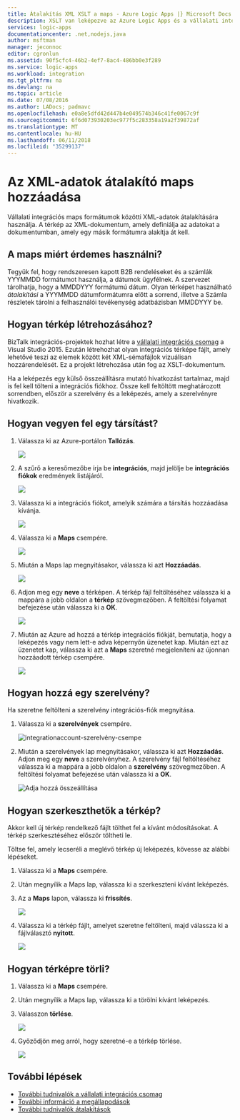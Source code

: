 ```yaml
---
title: Átalakítás XML XSLT a maps - Azure Logic Apps |} Microsoft Docs
description: XSLT van leképezve az Azure Logic Apps és a vállalati integrációs csomag XML-adatok hozzáadása
services: logic-apps
documentationcenter: .net,nodejs,java
author: msftman
manager: jeconnoc
editor: cgronlun
ms.assetid: 90f5cfc4-46b2-4ef7-8ac4-486bb0e3f289
ms.service: logic-apps
ms.workload: integration
ms.tgt_pltfrm: na
ms.devlang: na
ms.topic: article
ms.date: 07/08/2016
ms.author: LADocs; padmavc
ms.openlocfilehash: e0a8e5dfd42d447b4e049574b346c41fe0067c9f
ms.sourcegitcommit: 6f6d073930203ec977f5c283358a19a2f39872af
ms.translationtype: MT
ms.contentlocale: hu-HU
ms.lasthandoff: 06/11/2018
ms.locfileid: "35299137"
---
```

# <a name="add-maps-for-xml-data-transform"></a>Az XML-adatok átalakító maps hozzáadása

Vállalati integrációs maps formátumok közötti XML-adatok átalakítására használja. A térkép az XML-dokumentum, amely definiálja az adatokat a dokumentumban, amely egy másik formátumra alakítja át kell. 

## <a name="why-use-maps"></a>A maps miért érdemes használni?

Tegyük fel, hogy rendszeresen kapott B2B rendeléseket és a számlák YYYMMDD formátumot használja, a dátumok ügyfélnek. A szervezet tárolhatja, hogy a MMDDYYY formátumú dátum. Olyan térképet használható *átalakítási* a YYYMMDD dátumformátumra előtt a sorrend, illetve a Számla részletek tárolni a felhasználói tevékenység adatbázisban MMDDYYY be.


## <a name="how-do-i-create-a-map"></a>Hogyan térkép létrehozásához?

BizTalk integrációs-projektek hozhat létre a [vállalati integrációs csomag](logic-apps-enterprise-integration-overview.md "további információ a vállalati integrációs csomag") a Visual Studio 2015. Ezután létrehozhat olyan integrációs térképe fájlt, amely lehetővé teszi az elemek között két XML-sémafájlok vizuálisan hozzárendelését. Ez a projekt létrehozása után fog az XSLT-dokumentum.

Ha a leképezés egy külső összeállításra mutató hivatkozást tartalmaz, majd is fel kell tölteni a integrációs fiókhoz. Össze kell feltöltött meghatározott sorrendben, először a szerelvény és a leképezés, amely a szerelvényre hivatkozik.


## <a name="how-do-i-add-a-map"></a>Hogyan vegyen fel egy társítást?

1. Válassza ki az Azure-portálon **Tallózás**.

    ![](./media/logic-apps-enterprise-integration-overview/overview-1.png)

2. A szűrő a keresőmezőbe írja be **integrációs**, majd jelölje be **integrációs fiókok** eredmények listájáról.

    ![](./media/logic-apps-enterprise-integration-overview/overview-2.png)

3. Válassza ki a integrációs fiókot, amelyik számára a társítás hozzáadása kívánja.

    ![](./media/logic-apps-enterprise-integration-overview/overview-3.png)

4. Válassza ki a **Maps** csempére.

    ![](./media/logic-apps-enterprise-integration-maps/map-1.png)

5. Miután a Maps lap megnyitásakor, válassza ki azt **Hozzáadás**.

    ![](./media/logic-apps-enterprise-integration-maps/map-2.png)  

6. Adjon meg egy **neve** a térképen. A térkép fájl feltöltéséhez válassza ki a mappára a jobb oldalon a **térkép** szövegmezőben. A feltöltési folyamat befejezése után válassza ki a **OK**.

    ![](./media/logic-apps-enterprise-integration-maps/map-3.png)

7. Miután az Azure ad hozzá a térkép integrációs fiókját, bemutatja, hogy a leképezés vagy nem lett-e adva képernyőn üzenetet kap. Miután ezt az üzenetet kap, válassza ki azt a **Maps** szeretné megjeleníteni az újonnan hozzáadott térkép csempére.

    ![](./media/logic-apps-enterprise-integration-maps/map-4.png)


## <a name="how-do-i-add-an-assembly"></a>Hogyan hozzá egy szerelvény?
Ha szeretne feltölteni a szerelvény integrációs-fiók megnyitása.

1. Válassza ki a **szerelvények** csempére.

    ![integrationaccount-szerelvény-csempe](./media/logic-apps-enterprise-integration-maps/assemblytile.png)

2. Miután a szerelvények lap megnyitásakor, válassza ki azt **Hozzáadás**. Adjon meg egy **neve** a szerelvényhez. A szerelvény fájl feltöltéséhez válassza ki a mappára a jobb oldalon a **szerelvény** szövegmezőben. A feltöltési folyamat befejezése után válassza ki a **OK**.

    ![Adja hozzá összeállítása](./media/logic-apps-enterprise-integration-maps/assemblyfile.png)


## <a name="how-do-i-edit-a-map"></a>Hogyan szerkeszthetők a térkép?

Akkor kell új térkép rendelkező fájlt tölthet fel a kívánt módosításokat. A térkép szerkesztéséhez először töltheti le.

Töltse fel, amely lecseréli a meglévő térkép új leképezés, kövesse az alábbi lépéseket.

1. Válassza ki a **Maps** csempére.

2. Után megnyílik a Maps lap, válassza ki a szerkeszteni kívánt leképezés.

3. Az a **Maps** lapon, válassza ki **frissítés**.

    ![](./media/logic-apps-enterprise-integration-maps/edit-1.png)

4. Válassza ki a térkép fájlt, amelyet szeretne feltölteni, majd válassza ki a fájlválasztó **nyitott**.

    ![](./media/logic-apps-enterprise-integration-maps/edit-2.png)

## <a name="how-to-delete-a-map"></a>Hogyan térképre törli?

1. Válassza ki a **Maps** csempére.

2. Után megnyílik a Maps lap, válassza ki a törölni kívánt leképezés.

3. Válasszon **törlése**.

    ![](./media/logic-apps-enterprise-integration-maps/delete.png)

4. Győződjön meg arról, hogy szeretné-e a térkép törlése.

    ![](./media/logic-apps-enterprise-integration-maps/delete-confirmation-1.png)

## <a name="next-steps"></a>További lépések
* [További tudnivalók a vállalati integrációs csomag](logic-apps-enterprise-integration-overview.md "további információ a vállalati integrációs csomag")  
* [További információ a megállapodások](../logic-apps/logic-apps-enterprise-integration-agreements.md "vállalati integrációs megállapodások ismertetése")  
* [További tudnivalók átalakítások](logic-apps-enterprise-integration-transform.md "vállalati integrációs átalakítások ismertetése")  

